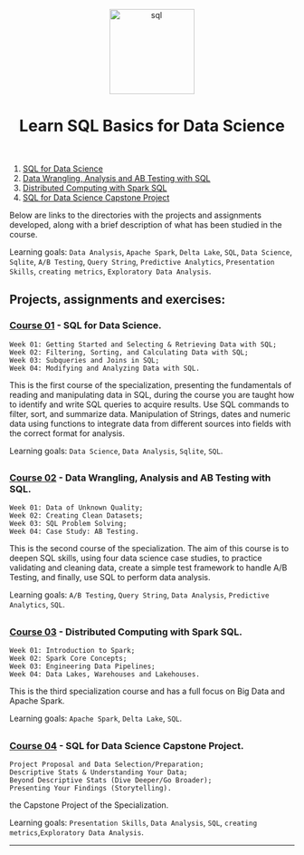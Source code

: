 <p align="center">
  <a href="https://github.com/marcoshsq/SQLBasicsForDataScience">
    <img src="https://cdn-icons-png.flaticon.com/512/603/603201.png" alt="sql" height="150" width="150">
  </a>
</p>
  <h1 align="center">Learn SQL Basics for Data Science</h1>
</div>
<br>
 

01. [SQL for Data Science](https://www.coursera.org/learn/sql-for-data-science?specialization=learn-sql-basics-data-science)
02. [Data Wrangling, Analysis and AB Testing with SQL](https://www.coursera.org/learn/data-wrangling-analysis-abtesting?specialization=learn-sql-basics-data-science)
03. [Distributed Computing with Spark SQL](https://www.coursera.org/learn/spark-sql?specialization=learn-sql-basics-data-science)
04. [SQL for Data Science Capstone Project](https://www.coursera.org/learn/sql-data-science-capstone?specialization=learn-sql-basics-data-science)

Below are links to the directories with the projects and assignments developed, along with a brief description of what has been studied in the course.

Learning goals: ``Data Analysis``, ``Apache Spark``, ``Delta Lake``, ``SQL``, ``Data Science``, ``Sqlite``, ``A/B Testing``, ``Query String``, ``Predictive Analytics``, ``Presentation Skills``, ``creating metrics``, ``Exploratory Data Analysis``.

##

## Projects, assignments and exercises:

### [Course 01](https://github.com/marcoshsq/SQLBasicsForDataScience/tree/main/Course%2001-%20SQL%20for%20Data%20Science) - SQL for Data Science.

    Week 01: Getting Started and Selecting & Retrieving Data with SQL;
    Week 02: Filtering, Sorting, and Calculating Data with SQL;
    Week 03: Subqueries and Joins in SQL;
    Week 04: Modifying and Analyzing Data with SQL.

This is the first course of the specialization, presenting the fundamentals of reading and manipulating data in SQL, during the course you are taught how to identify and write SQL queries to acquire results. Use SQL commands to filter, sort, and summarize data. Manipulation of Strings, dates and numeric data using functions to integrate data from different sources into fields with the correct format for analysis.

Learning goals: ``Data Science``, ``Data Analysis``, ``Sqlite``, ``SQL``.

## 

### [Course 02](https://github.com/marcoshsq/SQLBasicsForDataScience/tree/main/Course%2002%20-%20Data%20Wrangling%20Analysis%20AB%20Testing) - Data Wrangling, Analysis and AB Testing with SQL.

    Week 01: Data of Unknown Quality;
    Week 02: Creating Clean Datasets;
    Week 03: SQL Problem Solving;
    Week 04: Case Study: AB Testing.

This is the second course of the specialization. The aim of this course is to deepen SQL skills, using four data science case studies, to practice validating and cleaning data, create a simple test framework to handle A/B Testing, and finally, use SQL to perform data analysis.

Learning goals: ``A/B Testing``, ``Query String``, ``Data Analysis``, ``Predictive Analytics``, ``SQL``.

## 

### [Course 03](https://github.com/marcoshsq/SQLBasicsForDataScience/tree/main/Course%2003%20-%20Distributed%20Computing%20With%20Spark%20SQL) - Distributed Computing with Spark SQL.

    Week 01: Introduction to Spark;
    Week 02: Spark Core Concepts;
    Week 03: Engineering Data Pipelines;
    Week 04: Data Lakes, Warehouses and Lakehouses.

This is the third specialization course and has a full focus on Big Data and Apache Spark.

Learning goals: ``Apache Spark``, ``Delta Lake``, ``SQL``.

## 

### [Course 04](https://github.com/marcoshsq/SQLBasicsForDataScience/tree/main/Course%2004-%20Capstone%20Project) - SQL for Data Science Capstone Project.

    Project Proposal and Data Selection/Preparation;
    Descriptive Stats & Understanding Your Data;
    Beyond Descriptive Stats (Dive Deeper/Go Broader);
    Presenting Your Findings (Storytelling).

the Capstone Project of the Specialization.

Learning goals: ``Presentation Skills``, ``Data Analysis``, ``SQL``, ``creating metrics``,``Exploratory Data Analysis``.

---

<!--
<p align="center">
  <a href="">
    <img src="" alt="SQL">
  </a>
</p>
-->
